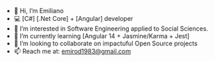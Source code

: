 - 👋 Hi, I’m Emiliano
- 💻 [C#] [.Net Core] + [Angular] developer
- 👀 I’m interested in Software Engineering applied to Social Sciences.
- 🌱 I’m currently learning [Angular 14 + Jasmine/Karma + Jest]
- 💞️ I’m looking to collaborate on impactuful Open Source projects
- 📫 Reach me at: emirod1983@gmail.com

<!---
emirod1983/emirod1983 is a ✨ special ✨ repository because its `README.md` (this file) appears on your GitHub profile.
You can click the Preview link to take a look at your changes.
--->
